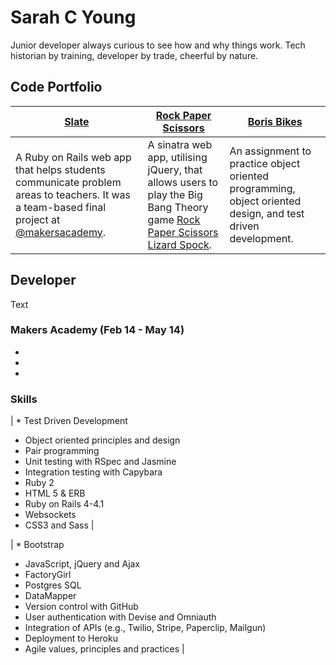 # Sarah C Young

Junior developer always curious to see how and why things work. Tech historian by training, developer by trade, cheerful by nature.

## Code Portfolio

| [Slate](https://github.com/slateapp/slate) | [Rock Paper Scissors](https://github.com/sarahseewhy/RockPaperScissors) | [Boris Bikes](https://github.com/sarahseewhy/boris-bike) |
|---|---|---|
| A Ruby on Rails web app that helps students communicate problem areas to teachers. It was a team-based final project at [@makersacademy](https://github.com/makersacademy).| A sinatra web app, utilising jQuery, that allows users to play the Big Bang Theory game [Rock Paper Scissors Lizard Spock](https://www.youtube.com/watch?v=iapcKVn7DdY). | An assignment to practice object oriented programming, object oriented design, and test driven development. |

Developer
---------

Text

### Makers Academy (Feb 14 - May 14)
*
*
*

### Skills
| * Test Driven Development
* Object oriented principles and design
* Pair programming
* Unit testing with RSpec and Jasmine
* Integration testing with Capybara
* Ruby 2
* HTML 5 & ERB
* Ruby on Rails 4-4.1
* Websockets
* CSS3 and Sass |

| * Bootstrap
* JavaScript, jQuery and Ajax
* FactoryGirl
* Postgres SQL
* DataMapper
* Version control with GitHub
* User authentication with Devise and Omniauth
* Integration of APIs (e.g., Twilio, Stripe, Paperclip, Mailgun)
* Deployment to Heroku
* Agile values, principles and practices |
